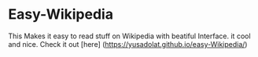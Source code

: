 # Easy-Wikipedia
This Makes it easy to read stuff on Wikipedia with beatiful Interface. it cool and nice.
Check it out [here] (https://yusadolat.github.io/easy-Wikipedia/)
